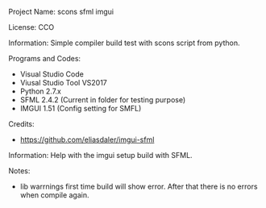 Project Name: scons sfml imgui

License: CCO

Information: Simple compiler build test with scons script from python.

Programs and Codes:
 * Visual Studio Code 
 * Viusal Studio Tool VS2017
 * Python 2.7.x
 * SFML 2.4.2 (Current in folder for testing purpose)
 * IMGUI 1.51 (Config setting for SMFL)

Credits:
 * https://github.com/eliasdaler/imgui-sfml

 Information: Help with the imgui setup build with SFML.

Notes:
 * lib warrnings first time build will show error. After that there is no errors when compile again.
